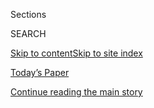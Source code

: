 <div id="app">

<div>

<div class="NYTAppHideMasthead css-zz1s19 e1suatyy0">

<div class="section css-ui9rw0 e1suatyy2">

<div class="css-11hrj97 er09x8g0">

<div class="css-6n7j50">

</div>

<span class="css-1dv1kvn">Sections</span>

<div class="css-10488qs">

<span class="css-1dv1kvn">SEARCH</span>

</div>

[Skip to content](#site-content)[Skip to site
index](#site-index)

</div>

<div class="css-10698na e1huz5gh0">

</div>

</div>

<div id="masthead-bar-one" class="section hasLinks css-15hmgas e1csuq9d3">

<div class="css-uqyvli e1csuq9d0">

</div>

<div class="css-1uqjmks e1csuq9d1">

</div>

<div class="css-9e9ivx">

[](https://myaccount.nytimes3xbfgragh.onion/auth/login?response_type=cookie&client_id=vi)

</div>

<div class="css-1bvtpon e1csuq9d2">

[Today’s Paper](https://www.nytimes3xbfgragh.onion/section/todayspaper)

</div>

</div>

</div>

</div>

<div data-aria-hidden="false">

<div id="site-content" data-role="main">

<div class="css-1ffjgkm">

</div>

<div id="top-wrapper" class="css-15p45cc eaca97t0" type="top">

<div id="top-slug" class="css-19x0jxb eaca97t1" hidden="">

Advertisement

</div>

[Continue reading the main
story](#after-top)

<div class="ad top-wrapper" style="text-align:center;height:100%;display:block;min-height:90px">

<div id="top" class="place-ad" data-position="top" data-size-key="top">

</div>

</div>

<div id="after-top">

</div>

</div>

<div id="collection-ts-aug-30-womens-fashion-issue" class="section css-15h4p1b e9abtgs0">

<div class="css-1j21atc e1svk9qx1">

<div class="css-2fant5 e1svk9qx2">

<div class="css-9dfq42 eu54l5x0">

<div id="sponsor-wrapper" class="css-7a1pgi eaca97t0" type="sponsor" hidden="">

<div id="sponsor-slug" class="css-1l4mleb eaca97t1" hidden="">

Supported by

</div>

[Continue reading the main
story](#after-sponsor)

<div id="sponsor" class="ad sponsor-wrapper" style="text-align:left;height:100%;display:block">

</div>

<div id="after-sponsor">

</div>

</div>

</div>

### <span class="css-1j5banm ezz4tcd1">[T Magazine](/section/t-magazine)</span>

</div>

<div class="css-nfcc9b e1svk9qx3">

<div class="css-vl9dhg e1svk9qx5">

<div class="css-1nrhkj6 e1svk9qx6">

# T’s Aug. 30 Women’s Fashion Issue

<div class="follow-button-placeholder" data-collection-id="">

</div>

</div>

</div>

</div>

</div>

<div class="css-4svvz1 ekkqrpp0">

<div id="collection-highlights-container" class="section css-18l1u7x e46isfb1">

<div class="template-1 css-gfgt40 ekkqrpp1">

## Highlights

1.  ![<span class="css-bu41p2 e1oaj3zl2"><span class="css-1dv1kvn">Credit</span>Photograph
    by Harley Weir. Styled by Suzanne
    Koller</span>](https://static01.graylady3jvrrxbe.onion/images/2020/08/30/t-magazine/30tmag-fashion-cover-slide-F5VE/30tmag-fashion-cover-slide-F5VE-jumbo.jpg)
    
    <div class="css-gjijuv">
    
    ## [The New Power Dressing](/2020/08/26/t-magazine/fall-womens-fashion-cover.html)
    
    This season’s surefire uniform? Bold reds, supple leathers, strong
    shapes and plenty of
    shine.
    
    <span class="css-me3p27"></span><span class="css-nds4d6 e4e4i5l3"></span><span class="css-9voj2j">By
    <span class="css-1baulvz" itemprop="name">Harley Weir</span> and
    <span class="css-1baulvz last-byline" itemprop="name">Suzanne
    Koller</span></span>
    
    </div>

2.  ![<span class="css-473pcf e1oaj3zl2"><span class="css-1dv1kvn">Credit</span>Ibrahim
    Mahama, “Dreams In-Between Dreams, 1909-1972,” 2020 © the artist.
    Altered image: Dennis Macdonald/Alamy Stock
    Photo</span>](https://static01.graylady3jvrrxbe.onion/images/2020/08/30/t-magazine/30tmag-monuments-slide-BDQ4/30tmag-monuments-slide-BDQ4-videoLarge.jpg)
    
    <div class="css-10wtrbd">
    
    ## [America’s Monuments, Reimagined for a More Just Future](/2020/08/24/t-magazine/confederate-monuments-reimagined-racism.html)
    
    With colonialist statues being toppled in America and beyond, T
    asked five artists to envision a different kind of memorial, one
    that embodies this moment of
    reckoning.
    
    <span class="css-me3p27"></span>
    
    </div>

3.  ![<span class="css-473pcf e1oaj3zl2"><span class="css-1dv1kvn">Credit</span>Stefan
    Ruiz</span>](https://static01.graylady3jvrrxbe.onion/images/2020/08/30/t-magazine/30tmag-disabled-actors-slide-29TO/30tmag-disabled-actors-slide-29TO-videoLarge.jpg)
    
    <div class="css-10wtrbd">
    
    ## [The Actors With Disabilities Redefining Representation](/2020/08/25/t-magazine/actors-disability-theater-film-tv.html)
    
    These performers are creating a new template for the
    artist-as-activist, challenging their industry — and their audiences
    — to reconsider what inclusion really
    means.
    
    <span class="css-me3p27"></span><span class="css-nds4d6 e4e4i5l3"></span><span class="css-9voj2j">By
    <span class="css-1baulvz last-byline" itemprop="name">Mark
    Harris</span></span>
    
    </div>

4.  ![<span class="css-473pcf e1oaj3zl2"><span class="css-1dv1kvn">Credit</span>Photographs
    by Joshua Kissi. Prop styling by Beth Pakradooni. Digital tech:
    Faisal Mohammed. Photo assistant: Fela
    Raymond</span>](https://static01.graylady3jvrrxbe.onion/images/2020/08/30/t-magazine/30tmag-hunger/30tmag-hunger-videoLarge.jpg)
    
    <div class="css-10wtrbd">
    
    ### Food Matters
    
    ## [Today’s Chefs Are Honoring a Vital Tradition: Feeding the Revolution](/2020/08/28/t-magazine/food-protest-revolution.html)
    
    As Americans have taken to the streets demanding racial justice,
    restaurants and nonprofits have provided meals for them, building
    upon a long legacy of food as
    resistance.
    
    <span class="css-me3p27"></span><span class="css-nds4d6 e4e4i5l3"></span><span class="css-9voj2j">By
    <span class="css-1baulvz last-byline" itemprop="name">Ligaya
    Mishan</span></span>
    
    </div>

</div>

<div class="css-1xdhyk6 e46isfb0">

<div class="css-zk12ih ef6si7p0">

1.  ![<span class="css-kfv9p0 e1oaj3zl2"><span class="css-1dv1kvn">Credit</span>Photograph
    by Oliver Hadlee Pearch. Styled by Marie
    Chaix</span>](https://static01.graylady3jvrrxbe.onion/images/2020/08/30/t-magazine/30tmag-fashion-oversized-slide-9O8O-copy/30tmag-fashion-oversized-slide-9O8O-videoLarge-v2.jpg)
    
    <div class="css-10wtrbd">
    
    ## [Dress Like You’re Ready for Anything](/2020/08/25/t-magazine/fall-womens-fashion-sharp-oversize-tailoring.html)
    
    This season, sharp shoulders, oversize tailoring and protective
    padding confer
    strength.
    
    <span class="css-me3p27"></span><span class="css-nds4d6 e4e4i5l3"></span><span class="css-9voj2j">By
    <span class="css-1baulvz" itemprop="name">Oliver Hadlee
    Pearch</span> and
    <span class="css-1baulvz last-byline" itemprop="name">Marie
    Chaix</span></span>
    
    </div>

2.  ![<span class="css-kfv9p0 e1oaj3zl2"><span class="css-1dv1kvn">Credit</span>Heji
    Shin</span>](https://static01.graylady3jvrrxbe.onion/images/2020/08/30/t-magazine/30tmag-heji-shin-slide-TYK4-copy/30tmag-heji-shin-slide-TYK4-copy-videoLarge.jpg)
    
    <div class="css-10wtrbd">
    
    ## [The Photographer Capturing Unvarnished Truths](/2020/08/27/t-magazine/heji-shin-photographer-babies.html)
    
    Heji Shin’s striking, discomfiting work poses an important question
    for the contemporary age: What do we expect art to do, and does the
    artist have a responsibility to do
    it?
    
    <span class="css-me3p27"></span><span class="css-nds4d6 e4e4i5l3"></span><span class="css-9voj2j">By
    <span class="css-1baulvz last-byline" itemprop="name">Megan
    O’Grady</span></span>
    
    </div>

3.  ### In Fashion
    
    ![<span class="css-kfv9p0 e1oaj3zl2"><span class="css-1dv1kvn">Credit</span>Photograph
    by Michael Hauptman. Styled by Sasha
    Kelly</span>](https://static01.graylady3jvrrxbe.onion/images/2020/08/30/t-magazine/fashion/30tmag-silhouettes-slide-Z2H7-copy/30tmag-silhouettes-slide-Z2H7-copy-videoLarge.jpg)
    
    <div class="css-10wtrbd">
    
    ## [Voluminous Fashions for Dreamy Fall Nights](/2020/08/27/t-magazine/fall-womens-fashion-silhouettes.html)
    
    Ruffles, full skirts and Shakespearean sleeves make for evening wear
    imbued with
    drama.
    
    <span class="css-me3p27"></span><span class="css-nds4d6 e4e4i5l3"></span><span class="css-9voj2j">By
    <span class="css-1baulvz" itemprop="name">Michael Hauptman</span>
    and <span class="css-1baulvz last-byline" itemprop="name">Sasha
    Kelly</span></span>
    
    </div>

4.  ![<span class="css-kfv9p0 e1oaj3zl2"><span class="css-1dv1kvn">Credit</span>Photograph
    by Anthony Cotsifas. Flower design by Emily Thompson. Production by
    Silka Rittson-Thomas. Set design by Haidee Findlay-Levin. Background
    image: Roelandt Jacobsz Savery (1576-1639), “Forest With Deer,”
    circa 1608-10, oil on panel, Saint Louis Art Museum, Missouri,
    U.S.A./Museum Purchase/Bridgeman
    Images</span>](https://static01.graylady3jvrrxbe.onion/images/2020/08/30/t-magazine/30tmag-poison-flowers-slide-SRXS/30tmag-poison-flowers-slide-SRXS-videoLarge-v2.jpg)
    
    <div class="css-10wtrbd">
    
    ## [The Dual History of Poisonous Flowers](/2020/08/27/t-magazine/poisonous-flowers-healing-plants.html)
    
    From ancient times through today, the same blooms used to harm have
    also proved
    healing.
    
    <span class="css-me3p27"></span><span class="css-nds4d6 e4e4i5l3"></span><span class="css-9voj2j">By
    <span class="css-1baulvz last-byline" itemprop="name">Ligaya
    Mishan</span></span>
    
    </div>

5.  ### By Design
    
    ![<span class="css-kfv9p0 e1oaj3zl2"><span class="css-1dv1kvn">Credit</span>Nin
    Solis</span>](https://static01.graylady3jvrrxbe.onion/images/2020/08/30/t-magazine/design/30tmag-Halleroed-slide-BOQ8-copy/30tmag-Halleroed-slide-BOQ8-copy-videoLarge.jpg)
    
    <div class="css-10wtrbd">
    
    ## [A Cozy Cottage on an Island Northeast of Stockholm](/2020/08/26/t-magazine/cottage-stockholm-home-design.html)
    
    After years of creating avant-garde retail spaces for Scandinavian
    fashion brands, a pair of designers has built a deceptively simple
    home for
    themselves.
    
    <span class="css-me3p27"></span><span class="css-nds4d6 e4e4i5l3"></span><span class="css-9voj2j">By
    <span class="css-1baulvz" itemprop="name">Alice Newell-Hanson</span>
    and <span class="css-1baulvz last-byline" itemprop="name">Nin
    Solis</span></span>
    
    </div>

</div>

</div>

</div>

<div id="mid1-wrapper" class="css-1mn4oms eaca97t0" type="rank">

<div id="mid1-slug" class="css-1tag3rd eaca97t1">

Advertisement

</div>

[Continue reading the main
story](#after-mid1)

<div id="mid1" class="ad mid1-wrapper" style="text-align:center;height:100%;display:block">

</div>

<div id="after-mid1">

</div>

</div>

</div>

<div class="css-185go5a e1o5byef0">

<div class="css-15cbhtu">

  - [Latest](#stream-panel)
  - <span class="css-6n7j50">Search</span>
    <div class="control">
    <div class="label-container css-1dv1kvn">
    Search
    </div>
    <div class="css-wm4t3d">
    **<span id="clear-search-input" class="css-1dv1kvn">Clear this text
    input</span>
    </div>
    </div>
    <span class="css-1iovbfw"></span>

<div id="stream-panel" class="section css-8msx5b e1jz0cab1">

<div class="css-13mho3u">

1.  
    
    <div class="css-1cp3ece">
    
    <div class="css-1l4spti">
    
    [](/2020/08/28/t-magazine/gucci-jackie-1961-saddlebag.html)
    
    <div class="css-79elbk">
    
    ![](https://static01.graylady3jvrrxbe.onion/images/2020/08/30/t-magazine/30tmag-first-last-slide-JIOL-copy1/30tmag-first-last-slide-JIOL-copy1-thumbWide.jpg?quality=75&auto=webp&disable=upscale)
    
    </div>
    
    ### <span class="css-m70j1g">First of Its Kind, Last of Its Kind</span>
    
    ## Jackie O.’s Bag of Choice, Rebranded in Her Name
    
    The former first lady owned several versions of the Gucci saddlebag,
    to which Alessandro Michele has added a few new touches.
    
    <div class="css-15yh6bw ea5icrr0">
    
    By <span class="css-1n7hynb">Lindsay
    Talbot</span>
    
    </div>
    
    </div>
    
    <div class="css-156habm e1xfvim33">
    
    </div>
    
    </div>

2.  
    
    <div class="css-1cp3ece">
    
    <div class="css-1l4spti">
    
    [](/2020/08/28/t-magazine/bebitalia-camaleonda-sofa.html)
    
    <div class="css-79elbk">
    
    ![](https://static01.graylady3jvrrxbe.onion/images/2020/08/30/t-magazine/30tmag-another-thing-copy/30tmag-another-thing-copy-thumbWide.jpg?quality=75&auto=webp&disable=upscale)
    
    </div>
    
    ### <span class="css-m70j1g">Another Thing</span>
    
    ## A Sculptural Sofa, Rereleased for the First Time
    
    Designed by Mario Bellini, the Camaleonda was a hit when MoMA
    included it in a landmark 1972 show.
    
    <div class="css-15yh6bw ea5icrr0">
    
    By <span class="css-1n7hynb">Nancy
    Hass</span>
    
    </div>
    
    </div>
    
    <div class="css-156habm e1xfvim33">
    
    </div>
    
    </div>

3.  
    
    <div class="css-1cp3ece">
    
    <div class="css-1l4spti">
    
    [](/2020/08/27/t-magazine/skeleton-watches.html)
    
    <div class="css-79elbk">
    
    ![](https://static01.graylady3jvrrxbe.onion/images/2020/08/30/t-magazine/30tmag-watch-report-slide-0GCB-copy/30tmag-watch-report-slide-0GCB-copy-thumbWide.jpg?quality=75&auto=webp&disable=upscale)
    
    </div>
    
    ## Watch Report: The Inner Workings
    
    Skeleton-style timepieces that are by turns sporty and genteel.
    
    <div class="css-15yh6bw ea5icrr0">
    
    By <span class="css-1n7hynb">Jennifer
    Livingston</span>
    
    </div>
    
    </div>
    
    <div class="css-156habm e1xfvim33">
    
    </div>
    
    </div>

4.  
    
    <div class="css-1cp3ece">
    
    <div class="css-1l4spti">
    
    [](/2020/08/26/t-magazine/cartier-necklace-surnaturel.html)
    
    <div class="css-79elbk">
    
    ![](https://static01.graylady3jvrrxbe.onion/images/2020/08/30/t-magazine/30tmag-thing-copy/30tmag-thing-copy-thumbWide.jpg?quality=75&auto=webp&disable=upscale)
    
    </div>
    
    ### <span class="css-m70j1g">The Thing</span>
    
    ## A Cartier Necklace With Opals That Shine Like River Stones
    
    The statement-making collar also features diamonds and a standout
    purplish-pink kunzite.
    
    <div class="css-15yh6bw ea5icrr0">
    
    By <span class="css-1n7hynb">Nancy
    Hass</span>
    
    </div>
    
    </div>
    
    <div class="css-156habm e1xfvim33">
    
    </div>
    
    </div>

5.  
    
    <div class="css-1cp3ece">
    
    <div class="css-1l4spti">
    
    [](/2020/08/25/t-magazine/fall-bags-pillowy-clutches-accessories.html)
    
    <div class="css-79elbk">
    
    ![](https://static01.graylady3jvrrxbe.onion/images/2020/08/30/t-magazine/fashion/30tmag-pillowy-bags-slide-IKLT-copy/30tmag-pillowy-bags-slide-IKLT-copy-thumbWide.jpg?quality=75&auto=webp&disable=upscale)
    
    </div>
    
    ### <span class="css-m70j1g">Market Report</span>
    
    ## 10 Pillowy Bags for Fall
    
    Whether silk or leather, the season’s best clutches are quilted,
    tufted and altogether puffed-up.
    
    <div class="css-15yh6bw ea5icrr0">
    
    By <span class="css-1n7hynb">Mari Maeda <span>and</span> Yuji
    Oboshi</span>
    
    </div>
    
    </div>
    
    <div class="css-156habm e1xfvim33">
    
    </div>
    
    </div>

6.  
    
    <div class="css-1cp3ece">
    
    <div class="css-1l4spti">
    
    [](/2020/08/24/t-magazine/fall-womens-fashion-bright-patterns.html)
    
    <div class="css-79elbk">
    
    ![](https://static01.graylady3jvrrxbe.onion/images/2020/08/30/t-magazine/fashion/30tmag-travel-fashion-slide-OIYH-copy/30tmag-travel-fashion-slide-OIYH-copy-thumbWide.jpg?quality=75&auto=webp&disable=upscale)
    
    </div>
    
    ## Vibrant Fashions to Brighten One’s Look and Mood
    
    Combinations of Slim Aarons-inspired shades, retro stripes and
    abstract patterns that bestow a sense of freedom.
    
    <div class="css-15yh6bw ea5icrr0">
    
    By <span class="css-1n7hynb">Max Farago <span>and</span> Delphine
    Danhier</span>
    
    </div>
    
    </div>
    
    <div class="css-156habm e1xfvim33">
    
    </div>
    
    </div>

7.  
    
    <div class="css-1cp3ece">
    
    <div class="css-1l4spti">
    
    [](/2020/08/24/t-magazine/monuments-womens-fashion-issue.html)
    
    <div class="css-79elbk">
    
    ![](https://static01.graylady3jvrrxbe.onion/images/2020/08/30/t-magazine/30tmag-monuments-slide-89UE/30tmag-monuments-slide-89UE-thumbWide.jpg?quality=75&auto=webp&disable=upscale)
    
    </div>
    
    ## Rethinking Who and What Get Memorialized
    
    The notion that history can be rewritten is a powerful one. It
    starts by taking the pen from the authors we’ve always had — and
    giving it to someone else.
    
    <div class="css-15yh6bw ea5icrr0">
    
    By <span class="css-1n7hynb">Hanya Yanagihara</span>
    
    </div>
    
    </div>
    
    <div class="css-156habm e1xfvim33">
    
    </div>
    
    </div>

</div>

<div class="css-g6hk37 supplemental">

<div id="mid2-wrapper" class="css-10wkyv7 eaca97t0" type="lede">

<div id="mid2-slug" class="css-1tag3rd eaca97t1">

Advertisement

</div>

[Continue reading the main
story](#after-mid2)

<div id="mid2" class="ad mid2-wrapper" style="text-align:center;height:100%;display:block;min-height:250px">

</div>

<div id="after-mid2">

</div>

</div>

<div id="mktg-wrapper" class="css-oxle51 eaca97t0" type="mktg">

<div id="mktg-slug" class="css-1tag3rd eaca97t1">

Advertisement

</div>

[Continue reading the main
story](#after-mktg)

<div id="mktg" class="ad mktg-wrapper" style="text-align:center;height:100%;display:block">

</div>

<div id="after-mktg">

</div>

</div>

</div>

</div>

</div>

</div>

</div>

</div>

## Site Index

<div>

</div>

## Site Information Navigation

  - [© <span>2020</span> <span>The New York Times
    Company</span>](https://help.nytimes3xbfgragh.onion/hc/en-us/articles/115014792127-Copyright-notice)

<!-- end list -->

  - [NYTCo](https://www.nytco.com/)
  - [Contact
    Us](https://help.nytimes3xbfgragh.onion/hc/en-us/articles/115015385887-Contact-Us)
  - [Work with us](https://www.nytco.com/careers/)
  - [Advertise](https://nytmediakit.com/)
  - [T Brand Studio](http://www.tbrandstudio.com/)
  - [Your Ad
    Choices](https://www.nytimes3xbfgragh.onion/privacy/cookie-policy#how-do-i-manage-trackers)
  - [Privacy](https://www.nytimes3xbfgragh.onion/privacy)
  - [Terms of
    Service](https://help.nytimes3xbfgragh.onion/hc/en-us/articles/115014893428-Terms-of-service)
  - [Terms of
    Sale](https://help.nytimes3xbfgragh.onion/hc/en-us/articles/115014893968-Terms-of-sale)
  - [Site
    Map](https://spiderbites.nytimes3xbfgragh.onion)
  - [Help](https://help.nytimes3xbfgragh.onion/hc/en-us)
  - [Subscriptions](https://www.nytimes3xbfgragh.onion/subscription?campaignId=37WXW)

</div>

</div>
